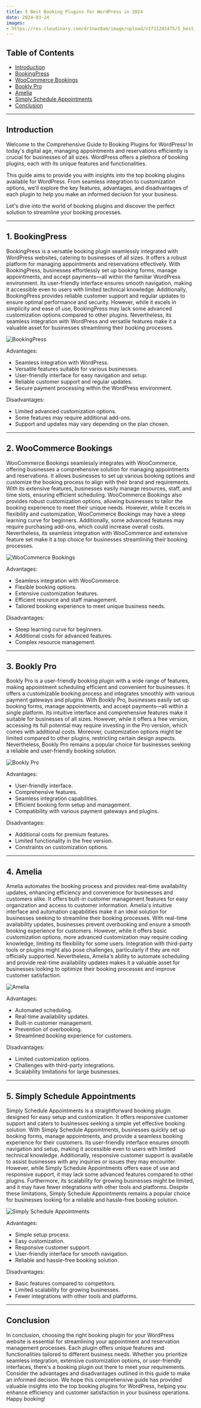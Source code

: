 ```yaml
---
title: 5 Best Booking Plugins for WordPress in 2024
date: 2024-03-24
images:
- https://res.cloudinary.com/dr1nwz8am/image/upload/v1711281475/5_best_booking_plugins_for_wordpress_by_sakibsnaz_gg9vtj.webp
---
```


## Table of Contents
- [Introduction](#introduction)
- [BookingPress](#1-bookingpress)
- [WooCommerce Bookings](#2-woocommerce-bookings)
- [Bookly Pro](#3-bookly-pro)
- [Amelia](#4-amelia)
- [Simply Schedule Appointments](#5-simply-schedule-appointments)
- [Conclusion](#conclusion)

---

## Introduction

Welcome to the Comprehensive Guide to Booking Plugins for WordPress! In today's digital age, managing appointments and reservations efficiently is crucial for businesses of all sizes. WordPress offers a plethora of booking plugins, each with its unique features and functionalities.

This guide aims to provide you with insights into the top booking plugins available for WordPress. From seamless integration to customization options, we'll explore the key features, advantages, and disadvantages of each plugin to help you make an informed decision for your business.

Let's dive into the world of booking plugins and discover the perfect solution to streamline your booking processes.

---

## 1. BookingPress

BookingPress is a versatile booking plugin seamlessly integrated with WordPress websites, catering to businesses of all sizes. It offers a robust platform for managing appointments and reservations effectively. With BookingPress, businesses effortlessly set up booking forms, manage appointments, and accept payments—all within the familiar WordPress environment. Its user-friendly interface ensures smooth navigation, making it accessible even to users with limited technical knowledge. Additionally, BookingPress provides reliable customer support and regular updates to ensure optimal performance and security. However, while it excels in simplicity and ease of use, BookingPress may lack some advanced customization options compared to other plugins. Nevertheless, its seamless integration with WordPress and versatile features make it a valuable asset for businesses streamlining their booking processes.

![BookingPress](https://res.cloudinary.com/dr1nwz8am/image/upload/v1711291998/5-best-booking-plugins-for-wordpress-in-2024-by-sakibsnaz_gdno0e.webp)

Advantages:

- Seamless integration with WordPress.
- Versatile features suitable for various businesses.
- User-friendly interface for easy navigation and setup.
- Reliable customer support and regular updates.
- Secure payment processing within the WordPress environment.

Disadvantages:

- Limited advanced customization options.
- Some features may require additional add-ons.
- Support and updates may vary depending on the plan chosen.

---

## 2. WooCommerce Bookings

WooCommerce Bookings seamlessly integrates with WooCommerce, offering businesses a comprehensive solution for managing appointments and reservations. It allows businesses to set up various booking options and customize the booking process to align with their brand and requirements. With its extensive features, businesses easily manage resources, staff, and time slots, ensuring efficient scheduling. WooCommerce Bookings also provides robust customization options, allowing businesses to tailor the booking experience to meet their unique needs. However, while it excels in flexibility and customization, WooCommerce Bookings may have a steep learning curve for beginners. Additionally, some advanced features may require purchasing add-ons, which could increase overall costs. Nevertheless, its seamless integration with WooCommerce and extensive feature set make it a top choice for businesses streamlining their booking processes.

![WooCommerce Bookings](https://res.cloudinary.com/dr1nwz8am/image/upload/v1711292161/5-best-booking-plugins-for-wordpress-in-2024-by-sakibsnaz-woocommerce_j3rpmx.webp)

Advantages:

- Seamless integration with WooCommerce.
- Flexible booking options.
- Extensive customization features.
- Efficient resource and staff management.
- Tailored booking experience to meet unique business needs.

Disadvantages:

- Steep learning curve for beginners.
- Additional costs for advanced features.
- Complex resource management.

---

## 3. Bookly Pro

Bookly Pro is a user-friendly booking plugin with a wide range of features, making appointment scheduling efficient and convenient for businesses. It offers a customizable booking process and integrates smoothly with various payment gateways and plugins. With Bookly Pro, businesses easily set up booking forms, manage appointments, and accept payments—all within a single platform. Its intuitive interface and comprehensive features make it suitable for businesses of all sizes. However, while it offers a free version, accessing its full potential may require investing in the Pro version, which comes with additional costs. Moreover, customization options might be limited compared to other plugins, restricting certain design aspects. Nevertheless, Bookly Pro remains a popular choice for businesses seeking a reliable and user-friendly booking solution.

![Bookly Pro](https://res.cloudinary.com/dr1nwz8am/image/upload/v1711292663/5-best-booking-plugins-for-wordpress-in-2024-by-sakibsnaz-bookly-pro_d3x9rn.webp)


Advantages:

- User-friendly interface.
- Comprehensive features.
- Seamless integration capabilities.
- Efficient booking form setup and management.
- Compatibility with various payment gateways and plugins.

Disadvantages:

- Additional costs for premium features.
- Limited functionality in the free version.
- Constraints on customization options.

---

## 4. Amelia

Amelia automates the booking process and provides real-time availability updates, enhancing efficiency and convenience for businesses and customers alike. It offers built-in customer management features for easy organization and access to customer information. Amelia's intuitive interface and automation capabilities make it an ideal solution for businesses seeking to streamline their booking processes. With real-time availability updates, businesses prevent overbooking and ensure a smooth booking experience for customers. However, while it offers basic customization options, more advanced customization may require coding knowledge, limiting its flexibility for some users. Integration with third-party tools or plugins might also pose challenges, particularly if they are not officially supported. Nevertheless, Amelia's ability to automate scheduling and provide real-time availability updates makes it a valuable asset for businesses looking to optimize their booking processes and improve customer satisfaction.

![Amelia](https://res.cloudinary.com/dr1nwz8am/image/upload/v1711291903/5-best-booking-plugins-for-wordpress-in-2024-by-sakibsnaz-amelia_vojfdj.webp)

Advantages:

- Automated scheduling.
- Real-time availability updates.
- Built-in customer management.
- Prevention of overbooking.
- Streamlined booking experience for customers.

Disadvantages:

- Limited customization options.
- Challenges with third-party integrations.
- Scalability limitations for large businesses.

---

## 5. Simply Schedule Appointments

Simply Schedule Appointments is a straightforward booking plugin designed for easy setup and customization. It offers responsive customer support and caters to businesses seeking a simple yet effective booking solution. With Simply Schedule Appointments, businesses quickly set up booking forms, manage appointments, and provide a seamless booking experience for their customers. Its user-friendly interface ensures smooth navigation and setup, making it accessible even to users with limited technical knowledge. Additionally, responsive customer support is available to assist businesses with any inquiries or issues they may encounter. However, while Simply Schedule Appointments offers ease of use and responsive support, it may lack some advanced features compared to other plugins. Furthermore, its scalability for growing businesses might be limited, and it may have fewer integrations with other tools and platforms. Despite these limitations, Simply Schedule Appointments remains a popular choice for businesses looking for a reliable and hassle-free booking solution.

![Simply Schedule Appointments](https://res.cloudinary.com/dr1nwz8am/image/upload/v1711292919/5-best-booking-plugins-for-wordpress-in-2024-by-sakibsnaz-simply-schedule-appointments_jg0tjp.webp)

Advantages:

- Simple setup process.
- Easy customization.
- Responsive customer support.
- User-friendly interface for smooth navigation.
- Reliable and hassle-free booking solution.

Disadvantages:

- Basic features compared to competitors.
- Limited scalability for growing businesses.
- Fewer integrations with other tools and platforms.

---

## Conclusion

In conclusion, choosing the right booking plugin for your WordPress website is essential for streamlining your appointment and reservation management processes. Each plugin offers unique features and functionalities tailored to different business needs. Whether you prioritize seamless integration, extensive customization options, or user-friendly interfaces, there's a booking plugin out there to meet your requirements. Consider the advantages and disadvantages outlined in this guide to make an informed decision. We hope this comprehensive guide has provided valuable insights into the top booking plugins for WordPress, helping you enhance efficiency and customer satisfaction in your business operations. Happy booking!